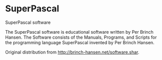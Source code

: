 SuperPascal
===========

SuperPascal software

The SuperPascal software is educational software written by Per Brinch Hansen. The Software consists of the Manuals, Programs, and Scripts for the programming language SuperPascal invented by Per Brinch Hansen.

Original distribution from http://brinch-hansen.net/software.shar.
